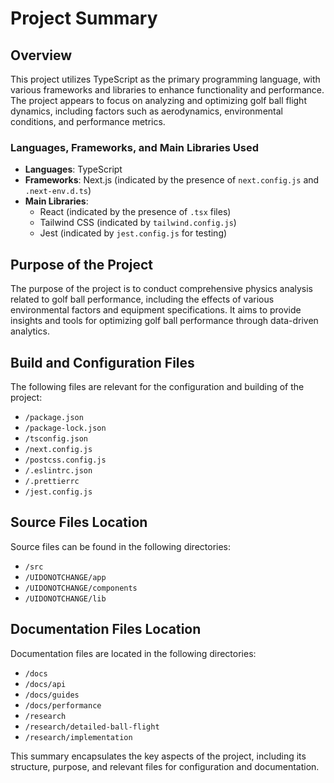 # Project Summary

## Overview
This project utilizes TypeScript as the primary programming language, with various frameworks and libraries to enhance functionality and performance. The project appears to focus on analyzing and optimizing golf ball flight dynamics, including factors such as aerodynamics, environmental conditions, and performance metrics.

### Languages, Frameworks, and Main Libraries Used
- **Languages**: TypeScript
- **Frameworks**: Next.js (indicated by the presence of `next.config.js` and `.next-env.d.ts`)
- **Main Libraries**: 
  - React (indicated by the presence of `.tsx` files)
  - Tailwind CSS (indicated by `tailwind.config.js`)
  - Jest (indicated by `jest.config.js` for testing)

## Purpose of the Project
The purpose of the project is to conduct comprehensive physics analysis related to golf ball performance, including the effects of various environmental factors and equipment specifications. It aims to provide insights and tools for optimizing golf ball performance through data-driven analytics.

## Build and Configuration Files
The following files are relevant for the configuration and building of the project:
- `/package.json`
- `/package-lock.json`
- `/tsconfig.json`
- `/next.config.js`
- `/postcss.config.js`
- `/.eslintrc.json`
- `/.prettierrc`
- `/jest.config.js`

## Source Files Location
Source files can be found in the following directories:
- `/src`
- `/UIDONOTCHANGE/app`
- `/UIDONOTCHANGE/components`
- `/UIDONOTCHANGE/lib`

## Documentation Files Location
Documentation files are located in the following directories:
- `/docs`
- `/docs/api`
- `/docs/guides`
- `/docs/performance`
- `/research`
- `/research/detailed-ball-flight`
- `/research/implementation`

This summary encapsulates the key aspects of the project, including its structure, purpose, and relevant files for configuration and documentation.